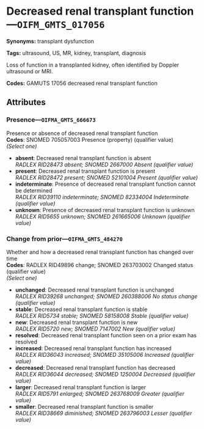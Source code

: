 # Decreased renal transplant function—`OIFM_GMTS_017056`

**Synonyms:** transplant dysfunction

**Tags:** ultrasound, US, MR, kidney, transplant, diagnosis

Loss of function in a transplanted kidney, often identified by Doppler ultrasound or MRI.

**Codes:** GAMUTS 17056 decreased renal transplant function

## Attributes

### Presence—`OIFMA_GMTS_666673`

Presence or absence of decreased renal transplant function  
**Codes**: SNOMED 705057003 Presence (property) (qualifier value)  
*(Select one)*

- **absent**: Decreased renal transplant function is absent  
_RADLEX RID28473 absent; SNOMED 2667000 Absent (qualifier value)_
- **present**: Decreased renal transplant function is present  
_RADLEX RID28472 present; SNOMED 52101004 Present (qualifier value)_
- **indeterminate**: Presence of decreased renal transplant function cannot be determined  
_RADLEX RID39110 indeterminate; SNOMED 82334004 Indeterminate (qualifier value)_
- **unknown**: Presence of decreased renal transplant function is unknown  
_RADLEX RID5655 unknown; SNOMED 261665006 Unknown (qualifier value)_

### Change from prior—`OIFMA_GMTS_484270`

Whether and how a decreased renal transplant function has changed over time  
**Codes**: RADLEX RID49896 change; SNOMED 263703002 Changed status (qualifier value)  
*(Select one)*

- **unchanged**: Decreased renal transplant function is unchanged  
_RADLEX RID39268 unchanged; SNOMED 260388006 No status change (qualifier value)_
- **stable**: Decreased renal transplant function is stable  
_RADLEX RID5734 stable; SNOMED 58158008 Stable (qualifier value)_
- **new**: Decreased renal transplant function is new  
_RADLEX RID5720 new; SNOMED 7147002 New (qualifier value)_
- **resolved**: Decreased renal transplant function seen on a prior exam has resolved  
- **increased**: Decreased renal transplant function has increased  
_RADLEX RID36043 increased; SNOMED 35105006 Increased (qualifier value)_
- **decreased**: Decreased renal transplant function has decreased  
_RADLEX RID36044 decreased; SNOMED 1250004 Decreased (qualifier value)_
- **larger**: Decreased renal transplant function is larger  
_RADLEX RID5791 enlarged; SNOMED 263768009 Greater (qualifier value)_
- **smaller**: Decreased renal transplant function is smaller  
_RADLEX RID38669 diminished; SNOMED 263796003 Lesser (qualifier value)_